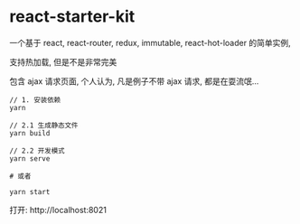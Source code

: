 # react-starter-kit

一个基于 react, react-router, redux, immutable, react-hot-loader 的简单实例,

支持热加载, 但是不是非常完美

包含 ajax 请求页面, 个人认为, 凡是例子不带 ajax 请求, 都是在耍流氓...

```
// 1. 安装依赖
yarn

// 2.1 生成静态文件
yarn build

// 2.2 开发模式
yarn serve

# 或者

yarn start
```

打开:
http://localhost:8021
